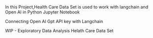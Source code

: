 In this Project,Health Care Data Set is used to work with langchain and Open AI in Python Jupyter Notebook

Connecting Open AI Gpt API key with Langchain 

WIP - Exploratory Data Analysis Helath Care Data Set
